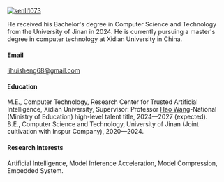 

[![senli1073](https://img.shields.io/badge/QingpengLi-github-blue?logo=github)](https://github.com/Qingpeng-Li)

He received his Bachelor's degree in Computer Science and Technology from the University of Jinan in 2024. He is currently pursuing a master's degree in computer technology at Xidian University in China.

#### Email
lihuisheng68@gmail.com

#### Education
M.E., Computer Technology, Research Center for Trusted Artificial Intelligence, Xidian University, Supervisor: Professor [Hao Wang](https://faculty.xidian.edu.cn/WANGHAO/zh_CN/index/446795/list/index.htm)-National (Ministry of Education) high-level talent title, 2024—2027 (expected).\
B.E., Computer Science and Technology, University of Jinan (Joint cultivation with Inspur Company), 2020—2024.

#### Research Interests
Artificial Intelligence, Model Inference Acceleration, Model Compression, Embedded System.

